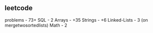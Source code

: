 ## leetcode
problems - 73+
SQL - 2
Arrays - +35
Strings - +6
Linked-Lists - 3 (on mergetwosortedlists)
Math - 2